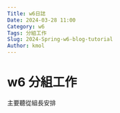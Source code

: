 ```yaml
---
Title: w6日誌
Date: 2024-03-28 11:00
Category: w6
Tags: 分組工作
Slug: 2024-Spring-w6-blog-tutorial
Author: kmol
---
```




<!-- PELICAN_END_SUMMARY -->

# w6 分組工作

主要聽從組長安排
